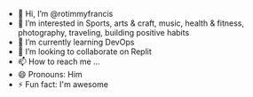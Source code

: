 - 👋 Hi, I’m @rotimmyfrancis
- 👀 I’m interested in Sports, arts & craft, music, health & fitness, photography, traveling, building positive habits
- 🌱 I’m currently learning DevOps
- 💞️ I’m looking to collaborate on Replit
- 📫 How to reach me ...
- 😄 Pronouns: Him
- ⚡ Fun fact: I'm awesome

<!---
rotimmyfrancis/rotimmyfrancis is a ✨ special ✨ repository because its `README.md` (this file) appears on your GitHub profile.
You can click the Preview link to take a look at your changes.
--->

